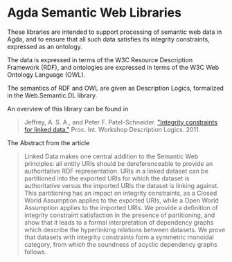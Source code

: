 Agda Semantic Web Libraries
===========================

These libraries are intended to support processing of semantic web data in Agda,
and to ensure that all such data satisfies its integrity constraints, expressed
as an ontology.

The data is expressed in terms of the W3C Resource Description Framework (RDF),
and ontologies are expressed in terms of the W3C Web Ontology Language (OWL).

The semantics of RDF and OWL are given as Description Logics,
formalized in the Web.Semantic.DL library.

An overview of this library can be found in 

> Jeffrey, A. S. A., and Peter F. Patel-Schneider. 
["Integrity constraints for linked data."](http://ceur-ws.org/Vol-745/paper_31.pdf)
Proc. Int. Workshop Description Logics. 2011.
	

The Abstract from the article

> Linked Data makes one central addition to the Semantic Web principles: all entity URIs should be dereferenceable to provide an authoritative RDF representation. URIs in a linked dataset can be partitioned into the exported URIs for which the dataset is authoritative versus the imported URIs the dataset is linking against. This partitioning has an impact on integrity constraints, as a Closed World Assumption applies to the exported URIs, while a Open World Assumption applies to the imported URIs. We provide a definition of integrity constraint satisfaction in the presence of partitioning, and show that it leads to a formal interpretation of dependency graphs which describe the hyperlinking relations between datasets. We prove that datasets with integrity constraints form a symmetric monoidal category, from which the soundness of acyclic dependency graphs follows.


